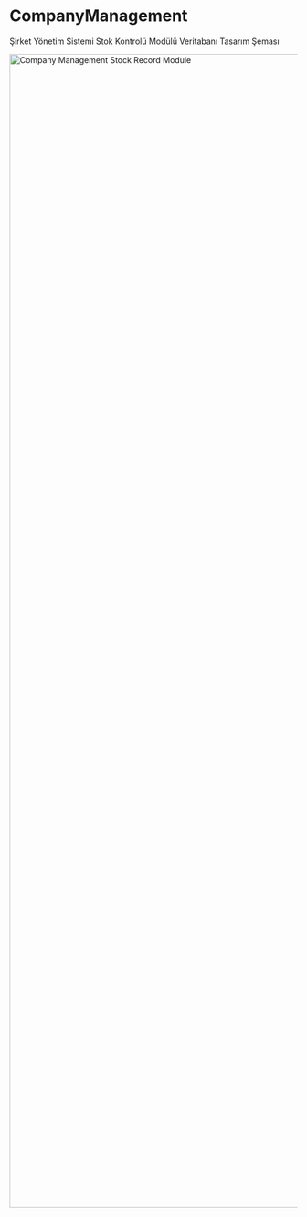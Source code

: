 # CompanyManagement

Şirket Yönetim Sistemi Stok Kontrolü Modülü Veritabanı Tasarım Şeması

<img width="2020" alt="Company Management Stock Record Module" src="https://github.com/farukEraslan/CompanyManagement/assets/106863120/20a6d793-ee52-4985-ad73-391a585fe5ed">


